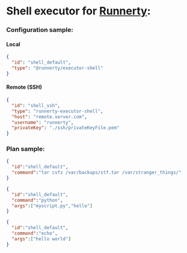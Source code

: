 # Shell executor for [Runnerty]:

### Configuration sample:
#### Local
```json
{
  "id": "shell_default",
  "type": "@runnerty/executor-shell"
}
```

#### Remote (SSH)
```json
{
  "id": "shell_ssh",
  "type": "runnerty-executor-shell",
  "host": "remote.server.com",
  "username": "runnerty",
  "privateKey": "./ssh/privateKeyFile.pem"
}
```

### Plan sample:
```json
{
  "id":"shell_default",
  "command":"tar cvfz /var/backups/stf.tar /var/stranger_things/"
}
```

```json
{
  "id":"shell_default",
  "command":"python",
  "args":["myscript.py","hello"]
}
```

```json
{
  "id":"shell_default",
  "command":"echo",
  "args":["hello world"]
}
```

[Runnerty]: http://www.runnerty.io